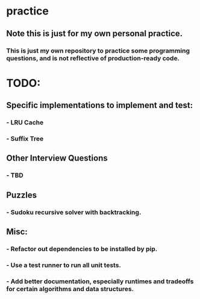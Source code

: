 # practice

## Note this is just for my own personal practice.
### This is just my own repository to practice some programming questions, and is not reflective of production-ready code.

# TODO:

## Specific implementations to implement and test:
### - LRU Cache
### - Suffix Tree

## Other Interview Questions
### - TBD

## Puzzles
### - Sudoku recursive solver with backtracking.

## Misc:
### - Refactor out dependencies to be installed by pip.
### - Use a test runner to run all unit tests.
### - Add better documentation, especially runtimes and tradeoffs for certain algorithms and data structures.